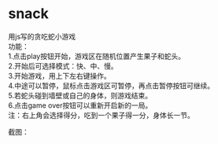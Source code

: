 # snack
用js写的贪吃蛇小游戏  
功能：  
1.点击play按钮开始，游戏区在随机位置产生果子和蛇头。  
2.开始后可选择模式：快、中、慢。  
3.开始游戏，用上下左右键操作。  
4.中途可以暂停，鼠标点击游戏区可暂停，再点击暂停按钮可继续。  
5.若蛇头碰到墙壁或自己的身体，则游戏结束。  
6.点击game over按钮可以重新开启新的一局。    
注：右上角会选择得分，吃到一个果子得一分，身体长一节。  

截图：  




